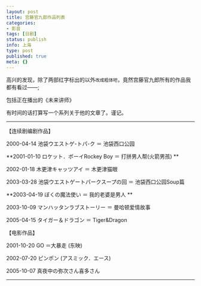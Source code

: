 ```yaml
---
layout: post
title: 宫藤官九郎作品列表
categories:
- 影音
tags: [日剧]
status: publish
info: 上海
type: post
published: true
meta: {}
---
```


高兴的发现，除了两部红字标出的以外`改成粗体吧`，竟然宫藤官九郎所有的作品我都有看过——;

包括正在播出的《未来讲师》

有时间的话打算写一个系列关于他的文章了。谨记。

----------------------------------------------------------------------------------

【连续剧编剧作品】

2000-04-14 池袋ウエストゲ-トパ-ク ＝ 池袋西口公园 

**2001-01-10 ロケット．ボーイRockey Boy ＝ 打拼男人帮(火箭男孩) **

2002-01-18 木更津キャッツアイ ＝ 木更津猫眼 

2003-03-28 池袋ウエストゲートパークスープの回 ＝ 池袋西口公园Soup篇 

**2003-04-19 ぼくの魔法使い ＝ 我的老婆是男人 **

2003-10-09 マンハッタンラブストーリー ＝ 曼哈顿爱情故事 

2005-04-15 タイガー＆ドラゴン ＝ Tiger&Dragon 



【电影作品】

2001-10-20 GO ＝大暴走 (东映) 

2002-07-20 ピンポン (アスミック．エース) 

2005-10-07 真夜中の弥次さん喜多さん

----------------------------------------------------------------------------------
